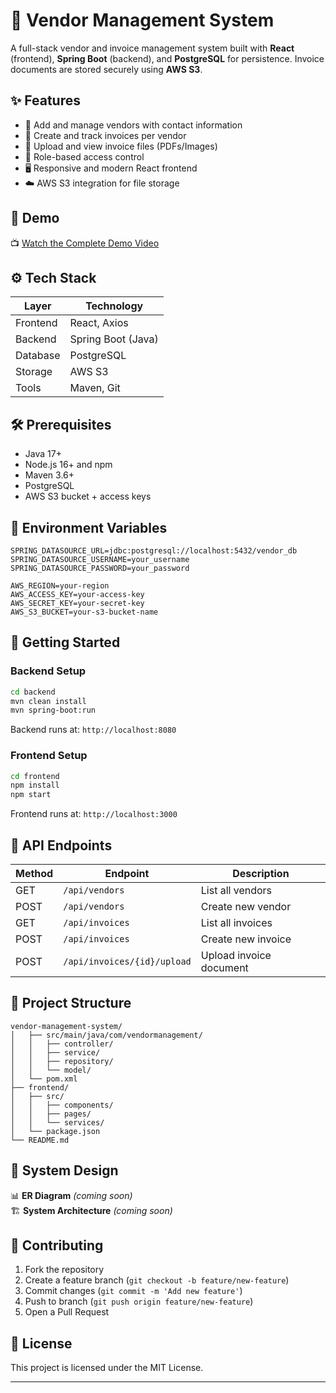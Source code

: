 # 🧾 Vendor Management System

A full-stack vendor and invoice management system built with **React** (frontend), **Spring Boot** (backend), and **PostgreSQL** for persistence. Invoice documents are stored securely using **AWS S3**.

## ✨ Features

- 📇 Add and manage vendors with contact information
- 🧾 Create and track invoices per vendor
- 📁 Upload and view invoice files (PDFs/Images)
- 🔐 Role-based access control
- 🖥️ Responsive and modern React frontend
- ☁️ AWS S3 integration for file storage

## 🎥 Demo

📺 [Watch the Complete Demo Video](https://drive.google.com/file/d/13TgXO_-mJ-c0pVNAoyepE6WELNqucYQo/view?usp=sharing)

## ⚙️ Tech Stack

| Layer       | Technology         |
|-------------|--------------------|
| Frontend    | React, Axios       |
| Backend     | Spring Boot (Java) |
| Database    | PostgreSQL         |
| Storage     | AWS S3             |
| Tools       | Maven, Git         |

## 🛠️ Prerequisites

- Java 17+
- Node.js 16+ and npm
- Maven 3.6+
- PostgreSQL
- AWS S3 bucket + access keys

## 🔧 Environment Variables

```env
SPRING_DATASOURCE_URL=jdbc:postgresql://localhost:5432/vendor_db
SPRING_DATASOURCE_USERNAME=your_username
SPRING_DATASOURCE_PASSWORD=your_password

AWS_REGION=your-region
AWS_ACCESS_KEY=your-access-key
AWS_SECRET_KEY=your-secret-key
AWS_S3_BUCKET=your-s3-bucket-name
```

## 🚀 Getting Started

### Backend Setup

```bash
cd backend
mvn clean install
mvn spring-boot:run
```
Backend runs at: `http://localhost:8080`

### Frontend Setup

```bash
cd frontend
npm install
npm start
```
Frontend runs at: `http://localhost:3000`

## 🧪 API Endpoints

| Method | Endpoint | Description |
|--------|----------|-------------|
| GET | `/api/vendors` | List all vendors |
| POST | `/api/vendors` | Create new vendor |
| GET | `/api/invoices` | List all invoices |
| POST | `/api/invoices` | Create new invoice |
| POST | `/api/invoices/{id}/upload` | Upload invoice document |

## 📁 Project Structure

```
vendor-management-system/
│   ├── src/main/java/com/vendormanagement/
│   │   ├── controller/
│   │   ├── service/
│   │   ├── repository/
│   │   └── model/
│   └── pom.xml
├── frontend/
│   ├── src/
│   │   ├── components/
│   │   ├── pages/
│   │   └── services/
│   └── package.json
└── README.md
```

## 🧠 System Design

📊 **ER Diagram** *(coming soon)*  
🏗️ **System Architecture** *(coming soon)*

## 🤝 Contributing

1. Fork the repository
2. Create a feature branch (`git checkout -b feature/new-feature`)
3. Commit changes (`git commit -m 'Add new feature'`)
4. Push to branch (`git push origin feature/new-feature`)
5. Open a Pull Request

## 📄 License

This project is licensed under the MIT License.

---
